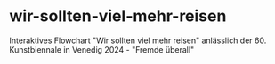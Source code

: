 # wir-sollten-viel-mehr-reisen
Interaktives Flowchart "Wir sollten viel mehr reisen" anlässlich der 60. Kunstbiennale in Venedig 2024 - "Fremde überall"
